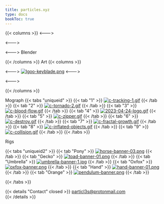```yaml
---
title: particles.xyz
type: docs
bookToc: true
---
```









{{< columns >}}
<--->

<--->

<--->
Blender

{{< /columns >}}
Art
{{< columns >}}

<--->
[![lgoo-keyblade.png](https://i.postimg.cc/vQ8HHG4z/lgoo-keyblade.png)](keyblade)
<--->

<--->


{{< /columns >}}

Mograph
{{< tabs "uniqueid" >}}
{{< tab "1" >}}
[![c-tracking-1.gif](https://i.postimg.cc/zzfv92YR/c-tracking-1.gif)](tracking)
{{< /tab >}}
{{< tab "2" >}}
[![c-tornado-2.gif](https://i.postimg.cc/Sq5y3cCt/c-tornado-2.gif)](tornado)
{{< /tab >}}
{{< tab "3" >}}
[![c-blood-flow.gif](https://i.postimg.cc/D7zLhCnh/c-blood-flow.gif)](blood_flow)
{{< /tab >}}
{{< tab "4" >}}
[![2023-04-24-logo.gif](https://i.postimg.cc/DvVMSFbT/2023-04-24-logo.gif)](logo_reveal)
{{< /tab >}}
{{< tab "5" >}}
[![c-zipper.gif](https://i.postimg.cc/q4mnp184/c-zipper.gif)](/)
{{< /tab >}}
{{< tab "6" >}}
[![c-destroy.gif](https://i.postimg.cc/szbwjfR6/c-destroy.gif)](destroy)
{{< /tab >}}
{{< tab "7" >}}
[![c-fractal-growth.gif](https://i.postimg.cc/JMPgj5r2/c-fractal-growth.gif)](fractal_growth)
{{< /tab >}}
{{< tab "8" >}}
[![c-inflated-objects.gif](https://i.postimg.cc/s3R7sC97/c-inflated-objects.gif)](inflated_objects)
{{< /tab >}}
{{< tab "9" >}}
[![c-collision.gif](https://i.postimg.cc/JRn6KLDN/c-collision.gif)](particle_collision)
{{< /tab >}}
{{< /tabs >}}


Rigs

{{< tabs "uniqueid2" >}}
{{< tab "Pony" >}}
[![horse-banner-03.png](https://i.postimg.cc/4NGv4W0x/horse-banner-03.png)](/horse_rig/)
{{< /tab >}}
{{< tab "Gecko" >}}
[![toad-banner-01.png](https://i.postimg.cc/BST6nqrx/toad-banner-01.png)](/amphibian_rig/)
{{< /tab >}}
{{< tab "Umbrella" >}}
[![umbrella-banner-1.jpg](https://i.postimg.cc/q4cGrQrQ/umbrella-banner-1.jpg)](/umbrella_rig/)
{{< /tab >}}
{{< tab "Oxfox" >}}
[![oxfox-banner.png](https://i.postimg.cc/dJBsZH3y/oxfox-banner.png)](/oxfox_rig/)
{{< /tab >}}
{{< tab "Hand" >}}
[![hand-banner-01.png](https://i.postimg.cc/5byZt3Gs/hand-banner-01.png)](/hand_rig/)
{{< /tab >}}
{{< tab "Orange" >}}
[![pendulum-banner.png](https://i.postimg.cc/y8DmPx5t/pendulum-banner.png)](/orange_rig/)
{{< /tab >}}

{{< /tabs >}}






{{< details "Contact" closed >}}
particl3s@protonmail.com  
{{< /details >}}


